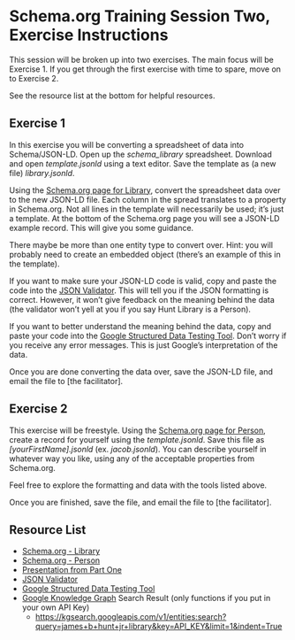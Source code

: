 Schema.org Training Session Two, Exercise Instructions
======================================================

This session will be broken up into two exercises. The main focus will be Exercise 1. If you get through the first exercise with time to spare, move on to Exercise 2.

See the resource list at the bottom for helpful resources.

Exercise 1
----------

In this exercise you will be converting a spreadsheet of data into Schema/JSON-LD. Open up the *schema_library* spreadsheet. Download and open *template.jsonld* using a text editor. Save the template as (a new file) *library.jsonld*.

Using the [Schema.org page for Library](http://schema.org/Library), convert the spreadsheet data over to the new JSON-LD file. Each column in the spread translates to a property in Schema.org. Not all lines in the template will necessarily be used; it’s just a template. At the bottom of the Schema.org page you will see a JSON-LD example record. This will give you some guidance.

There maybe be more than one entity type to convert over. Hint: you will probably need to create an embedded object (there’s an example of this in the template).

If you want to make sure your JSON-LD code is valid, copy and paste the code into the [JSON Validator](http://jsonlint.com/). This will tell you if the JSON formatting is correct. However, it won’t give feedback on the meaning behind the data (the validator won’t yell at you if you say Hunt Library is a Person).

If you want to better understand the meaning behind the data, copy and paste your code into the [Google Structured Data Testing Tool](https://search.google.com/structured-data/testing-tool). Don’t worry if you receive any error messages. This is just Google’s interpretation of the data.

Once you are done converting the data over, save the JSON-LD file, and email the file to [the facilitator].

Exercise 2
----------

This exercise will be freestyle. Using the [Schema.org page for Person](http://schema.org/Person), create a record for yourself using the *template.jsonld*. Save this file as *[yourFirstName].jsonld* (ex. *jacob.jsonld*). You can describe yourself in whatever way you like, using any of the acceptable properties from Schema.org.

Feel free to explore the formatting and data with the tools listed above.

Once you are finished, save the file, and email the file to [the facilitator].

Resource List
-------------

- [Schema.org - Library](http://schema.org/Library)
- [Schema.org - Person](http://schema.org/Person)
- [Presentation from Part One](../session-one)
- [JSON Validator](http://jsonlint.com/)
- [Google Structured Data Testing Tool](https://search.google.com/structured-data/testing-tool)
- [Google Knowledge Graph](https://developers.google.com/knowledge-graph/) Search Result (only functions if you put in your own API Key)
  - https://kgsearch.googleapis.com/v1/entities:search?query=james+b+hunt+jr+library&key=API_KEY&limit=1&indent=True
